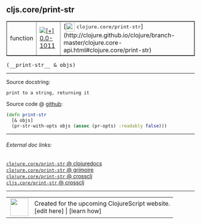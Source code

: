 ## cljs.core/print-str



 <table border="1">
<tr>
<td>function</td>
<td><a href="https://github.com/cljsinfo/cljs-api-docs/tree/0.0-1011"><img valign="middle" alt="[+] 0.0-1011" title="Added in 0.0-1011" src="https://img.shields.io/badge/+-0.0--1011-lightgrey.svg"></a> </td>
<td>
[<img height="24px" valign="middle" src="http://i.imgur.com/1GjPKvB.png"> <samp>clojure.core/print-str</samp>](http://clojure.github.io/clojure/branch-master/clojure.core-api.html#clojure.core/print-str)
</td>
</tr>
</table>


 <samp>
(__print-str__ & objs)<br>
</samp>

---





Source docstring:

```
print to a string, returning it
```


Source code @ [github](https://github.com/clojure/clojurescript/blob/r2277/src/cljs/cljs/core.cljs#L7329-L7332):

```clj
(defn print-str
  [& objs]
  (pr-str-with-opts objs (assoc (pr-opts) :readably false)))
```

<!--
Repo - tag - source tree - lines:

 <pre>
clojurescript @ r2277
└── src
    └── cljs
        └── cljs
            └── <ins>[core.cljs:7329-7332](https://github.com/clojure/clojurescript/blob/r2277/src/cljs/cljs/core.cljs#L7329-L7332)</ins>
</pre>

-->

---



###### External doc links:

[`clojure.core/print-str` @ clojuredocs](http://clojuredocs.org/clojure.core/print-str)<br>
[`clojure.core/print-str` @ grimoire](http://conj.io/store/v1/org.clojure/clojure/1.7.0-beta3/clj/clojure.core/print-str/)<br>
[`clojure.core/print-str` @ crossclj](http://crossclj.info/fun/clojure.core/print-str.html)<br>
[`cljs.core/print-str` @ crossclj](http://crossclj.info/fun/cljs.core.cljs/print-str.html)<br>

---

 <table>
<tr><td>
<img valign="middle" align="right" width="48px" src="http://i.imgur.com/Hi20huC.png">
</td><td>
Created for the upcoming ClojureScript website.<br>
[edit here] | [learn how]
</td></tr></table>

[edit here]:https://github.com/cljsinfo/cljs-api-docs/blob/master/cljsdoc/cljs.core_print-str.cljsdoc
[learn how]:https://github.com/cljsinfo/cljs-api-docs/wiki/cljsdoc-files

<!--

This information was too distracting to show to readers, but I'll leave it
commented here since it is helpful to:

- pretty-print the data used to generate this document
- and show how to retrieve that data



The API data for this symbol:

```clj
{:ns "cljs.core",
 :name "print-str",
 :signature ["[& objs]"],
 :history [["+" "0.0-1011"]],
 :type "function",
 :full-name-encode "cljs.core_print-str",
 :source {:code "(defn print-str\n  [& objs]\n  (pr-str-with-opts objs (assoc (pr-opts) :readably false)))",
          :title "Source code",
          :repo "clojurescript",
          :tag "r2277",
          :filename "src/cljs/cljs/core.cljs",
          :lines [7329 7332]},
 :full-name "cljs.core/print-str",
 :clj-symbol "clojure.core/print-str",
 :docstring "print to a string, returning it"}

```

Retrieve the API data for this symbol:

```clj
;; from Clojure REPL
(require '[clojure.edn :as edn])
(-> (slurp "https://raw.githubusercontent.com/cljsinfo/cljs-api-docs/catalog/cljs-api.edn")
    (edn/read-string)
    (get-in [:symbols "cljs.core/print-str"]))
```

-->

